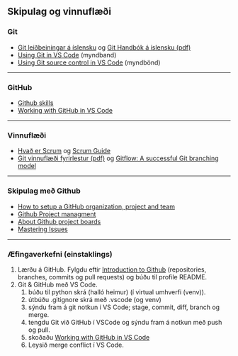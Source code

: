 ## Skipulag og vinnuflæði

### Git 

- [Git leiðbeiningar á íslensku](https://github.com/gaui/git) og [Git Handbók á íslensku (pdf)](https://github.com/GunnarThorunnarson/VEFTHROUN/blob/master/gogn/Git_Handbok_islensk.pdf)
- [Using Git in VS Code](https://code.visualstudio.com/docs/introvideos/versioncontrol) (myndband)
- [Using Git source control in VS Code](https://code.visualstudio.com/docs/editor/versioncontrol) (myndbönd)
<!-- - [Sourcetree](https://www.sourcetreeapp.com/) Git GUI -->


---

### GitHub

- [Github skills](https://skills.github.com/)
- ​[Working with GitHub in VS Code](https://code.visualstudio.com/docs/editor/github)

<!-- 
- [Github: Git Cheat Sheet](https://training.github.com/downloads/github-git-cheat-sheet.pdf)
- [Github Desktop](https://desktop.github.com/) 
-->
  
---

### Vinnuflæði
- [Hvað er Scrum](https://www.scrum.org/resources/what-is-scrum) og [Scrum Guide](https://www.scrumguides.org/scrum-guide.html)
- [Git vinnuflæði fyrirlestur (pdf)](https://github.com/GunnarThorunnarson/VEFTHROUN/blob/master/gogn/Git_fyrirlestur.pdf) og [Gitflow: A successful Git branching model](https://nvie.com/posts/a-successful-git-branching-model/)


<!--
![Skýringarmynd af Gitflow](https://github.com/GunnarThorunnarson/VEFTHROUN/blob/master/myndir/Gitflow.svg)

Þessi mynd sýnir virkni Gitflow. Eitt `main` branch heldur utan um stable útgáfu appsins hverju sinni. `develop` branch-ið er uppfært þegar eiginleikar (`feature` eða `bugfix`) eru tilbúin. `feature` branch verða búin til þegar einhver vill prófa að bæta einhverju nýju við og ef það virkar vel verður það merge-að `develop` branchinu. Þegar tími er til kominn eru búin til `release` sem eru sameinuð við `master` branch-ið.
-->

---

### Skipulag með Github

- [How to setup a GitHub organization, project and team](https://github.com/collab-uniba/socialcde4eclipse/wiki/How-to-setup-a-GitHub-organization,-project-and-team)
- [Github Project managment](https://github.com/features/project-management/)
- [About Github project boards](https://docs.github.com/en/free-pro-team@latest/github/managing-your-work-on-github/about-project-boards#templates-for-project-boards)
- [Mastering Issues](https://guides.github.com/features/issues/#filtering)

---

### Æfingaverkefni (einstaklings)


1. Lærðu á GitHub. Fylgdu eftir [Introduction to Github](https://github.com/skills/introduction-to-github) (repositories, branches, commits og pull requests) og búðu til profile README.
1. Git & GitHub með VS Code.
   1. búðu til python skrá (halló heimur) (í virtual umhverfi (venv)).
   1. útbúðu .gitignore skrá með .vscode (og venv)
   1. sýndu fram á  git notkun í VS Code; stage, commit, diff, branch og merge.
   1. tengdu Git við GitHub í VSCode og sýndu fram á notkun með push og pull. 
   1. skoðaðu [Working with GitHub in VS Code](https://code.visualstudio.com/docs/editor/github)
   1. Leysið merge conflict í VS Code. 

<!-- GiLens, Git History -->
